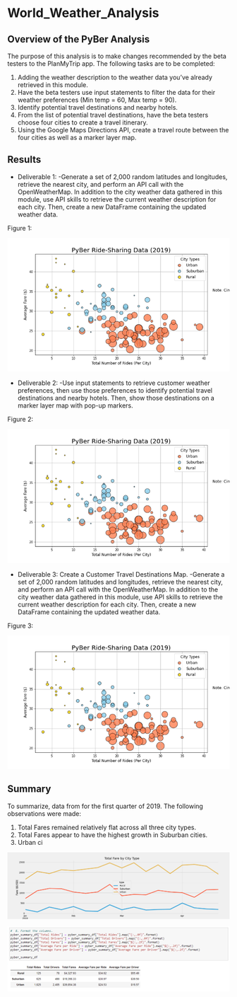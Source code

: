 # World_Weather_Analysis

## Overview of the PyBer Analysis

The purpose of this analysis is to make changes recommended by the beta testers to the PlanMyTrip app. The following tasks are to be completed: 

1. Adding the weather description to the weather data you’ve already retrieved in this module.
2. Have the beta testers use input statements to filter the data for their weather preferences (Min temp = 60, Max temp = 90).
3. Identify potential travel destinations and nearby hotels.
4. From the list of potential travel destinations, have the beta testers choose four cities to create a travel itinerary.
5. Using the Google Maps Directions API, create a travel route between the four cities as well as a marker layer map.

## Results

- Deliverable 1: 
   -Generate a set of 2,000 random latitudes and longitudes, retrieve the nearest city, and perform an API call with the OpenWeatherMap. In addition to the city weather data  gathered in this module, use API skills to retrieve the current weather description for each city. Then, create a new DataFrame containing the updated weather data.

Figure 1:

![Figure_1](https://raw.githubusercontent.com/krismbah/PyBer_Analysis/main/analysis/Fig1.png)


- Deliverable 2: 
     -Use input statements to retrieve customer weather preferences, then use those preferences to identify potential travel destinations and nearby hotels. Then, show those destinations on a marker layer map with pop-up markers.

Figure 2:

![Figure_2](https://raw.githubusercontent.com/krismbah/PyBer_Analysis/main/analysis/Fig1.png)


- Deliverable 3: Create a Customer Travel Destinations Map.
   -Generate a set of 2,000 random latitudes and longitudes, retrieve the nearest city, and perform an API call with the OpenWeatherMap. In addition to the city weather data  gathered in this module, use API skills to retrieve the current weather description for each city. Then, create a new DataFrame containing the updated weather data.

Figure 3:

![Figure_3](https://raw.githubusercontent.com/krismbah/PyBer_Analysis/main/analysis/Fig1.png)


## Summary

To summarize, data from for the first quarter of 2019. The following observations were made:

1. Total Fares remained relatively flat across all three city types.
2. Total Fares appear to have the highest growth in Suburban cities.
3. Urban ci

![Summary_Chart](https://raw.githubusercontent.com/krismbah/PyBer_Analysis/main/analysis/Challenge_fare_summary.png)

![Figure_8](https://raw.githubusercontent.com/krismbah/PyBer_Analysis/main/analysis/Fig8.png)
